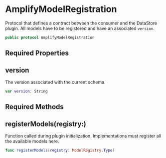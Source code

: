 # AmplifyModelRegistration

Protocol that defines a contract between the consumer and the DataStore plugin.
All models have to be registered and have an associated `version`.

``` swift
public protocol AmplifyModelRegistration
```

## Required Properties

## version

The version associated with the current schema.

``` swift
var version: String
```

## Required Methods

## registerModels(registry:)

Function called during plugin initialization. Implementations must
register all the available models here.

``` swift
func registerModels(registry: ModelRegistry.Type)
```
